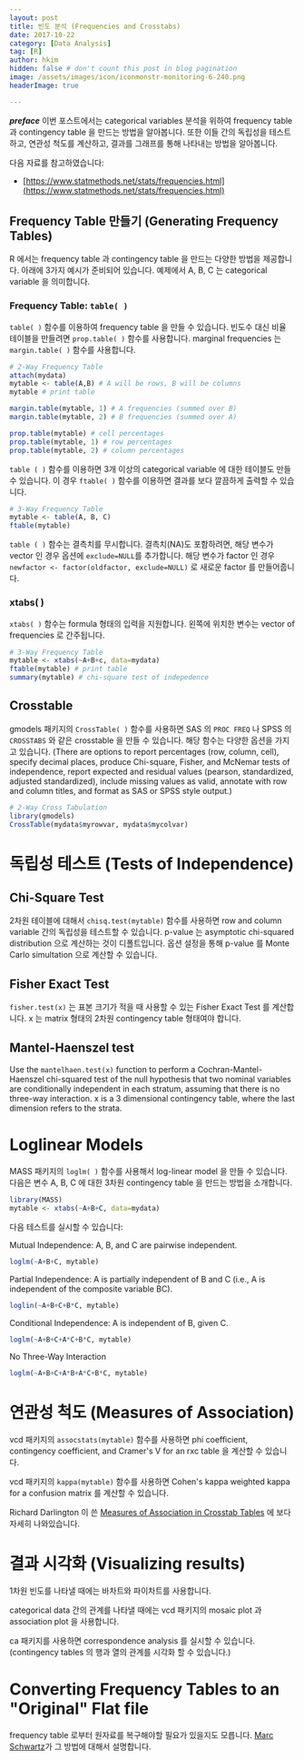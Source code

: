 ```yaml
---
layout: post  
title: 빈도 분석 (Frequencies and Crosstabs)
date: 2017-10-22  
category: [Data Analysis]  
tag: [R]  
author: hkim  
hidden: false # don't count this post in blog pagination  
image: /assets/images/icon/iconmonstr-monitoring-6-240.png
headerImage: true

---
```


***preface*** 이번 포스트에서는 categorical variables 분석을 위하여 frequency table 과 contingency table 을 만드는 방법을 알아봅니다. 또한 이들 간의 독립성을 테스트하고, 연관성 척도를 계산하고, 결과를 그래프를 통해 나타내는 방법을 알아봅니다.

다음 자료를 참고하였습니다:  
- [https://www.statmethods.net/stats/frequencies.html](https://www.statmethods.net/stats/frequencies.html)


## Frequency Table 만들기 (Generating Frequency Tables)

R 에서는 frequency table 과 contingency table 을 만드는 다양한 방법을 제공합니다. 아래에 3가지 예시가 준비되어 있습니다. 예제에서 A, B, C 는 categorical variable 을 의미합니다.


### Frequency Table: `table( )`

`table( )` 함수를 이용하여 frequency table 을 만들 수 있습니다. 빈도수 대신 비율 테이블을 만들려면 `prop.table( )` 함수를 사용합니다. marginal frequencies 는 `margin.table( )` 함수를 사용합니다.

```r
# 2-Way Frequency Table
attach(mydata)
mytable <- table(A,B) # A will be rows, B will be columns
mytable # print table

margin.table(mytable, 1) # A frequencies (summed over B)
margin.table(mytable, 2) # B frequencies (summed over A)

prop.table(mytable) # cell percentages
prop.table(mytable, 1) # row percentages
prop.table(mytable, 2) # column percentages
```

`table ( )` 함수를 이용하면 3개 이상의 categorical variable 에 대한 테이블도 만들 수 있습니다. 이 경우 `ftable( )` 함수를 이용하면 결과를 보다 깔끔하게 출력할 수 있습니다.

```r
# 3-Way Frequency Table
mytable <- table(A, B, C)
ftable(mytable)
```

`table ( )` 함수는 결측치를 무시합니다. 결측치(NA)도 포함하려면, 해당 변수가 vector 인 경우 옵션에 `exclude=NULL`를 추가합니다. 해당 변수가 factor 인 경우 `newfactor <- factor(oldfactor, exclude=NULL)` 로 새로운 factor 를 만들어줍니다.


### xtabs( )

`xtabs( )` 함수는 formula 형태의 입력을 지원합니다. 왼쪽에 위치한 변수는 vector of frequencies 로 간주됩니다.

```r
# 3-Way Frequency Table
mytable <- xtabs(~A+B+c, data=mydata)
ftable(mytable) # print table
summary(mytable) # chi-square test of indepedence
```

## Crosstable

gmodels 패키지의 `CrossTable( )` 함수를 사용하면 SAS 의 `PROC FREQ` 나 SPSS 의 `CROSSTABS` 와 같은 crosstable 을 만들 수 있습니다. 해당 함수는 다양한 옵션을 가지고 있습니다. (There are options to report percentages (row, column, cell), specify decimal places, produce Chi-square, Fisher, and McNemar tests of independence, report expected and residual values (pearson, standardized, adjusted standardized), include missing values as valid, annotate with row and column titles, and format as SAS or SPSS style output.)

```r
# 2-Way Cross Tabulation
library(gmodels)
CrossTable(mydata$myrowvar, mydata$mycolvar)
```


# 독립성 테스트 (Tests of Independence)

## Chi-Square Test

2차원 테이블에 대해서 `chisq.test(mytable)` 함수를 사용하면 row and column variable 간의 독립성을 테스트할 수 있습니다. p-value 는 asymptotic chi-squared distribution 으로 계산하는 것이 디폴트입니다. 옵션 설정을 통해 p-value 를 Monte Carlo simultation 으로 계산할 수 있습니다.


## Fisher Exact Test

`fisher.test(x)` 는 표본 크기가 적을 때 사용할 수 있는 Fisher Exact Test 를 계산합니다. x 는 matrix 형태의 2차원 contingency table 형태여야 합니다.


## Mantel-Haenszel test
Use the `mantelhaen.test(x)` function to perform a Cochran-Mantel-Haenszel chi-squared test of the null hypothesis that two nominal variables are conditionally independent in each stratum, assuming that there is no three-way interaction. x is a 3 dimensional contingency table, where the last dimension refers to the strata.

# Loglinear Models

MASS 패키지의 `loglm( )` 함수를 사용해서 log-linear model 을 만들 수 있습니다. 다음은 변수 A, B, C 에 대한 3차원 contingency table 을 만드는 방법을 소개합니다.

```r
library(MASS)
mytable <- xtabs(~A+B+C, data=mydata)
```

다음 테스트를 실시할 수 있습니다:

Mutual Independence: A, B, and C are pairwise independent.

```r
loglm(~A+B+C, mytable)
```

Partial Independence: A is partially independent of B and C (i.e., A is independent of the composite variable BC).

```r
loglin(~A+B+C+B*C, mytable)
```

Conditional Independence: A is independent of B, given C.

```r
loglm(~A+B+C+A*C+B*C, mytable)
```

No Three-Way Interaction

```r
loglm(~A+B+C+A*B+A*C+B*C, mytable)
```


# 연관성 척도 (Measures of Association)

vcd 패키지의 `assocstats(mytable)` 함수를 사용하면 phi coefficient, contingency coefficient, and Cramer's V for an rxc table 을 계산할 수 있습니다.

vcd 패키지의 `kappa(mytable)` 함수를 사용하면 Cohen's kappa weighted kappa for a confusion matrix 를 계산할 수 있습니다.

Richard Darlington 이 쓴 [Measures of Association in Crosstab Tables](http://node101.psych.cornell.edu/Darlington/crosstab/TABLE0.HTM) 에 보다 자세히 나와있습니다.


# 결과 시각화 (Visualizing results)

1차원 빈도를 나타낼 때에는 바차트와 파이차트를 사용합니다.

categorical data 간의 관계를 나타낼 때에는 vcd 패키지의 mosaic plot 과 association plot 을 사용합니다.

ca 패키지를 사용하면 correspondence analysis 를 실시할 수 있습니다. (contingency tables 의 행과 열의 관계를 시각화 할 수 있습니다.)


# Converting Frequency Tables to an "Original" Flat file

frequency table 로부터 원자료를 복구해야할 필요가 있을지도 모릅니다. [Marc Schwartz](https://tolstoy.newcastle.edu.au/R/e2/help/06/10/3064.html)가 그 방법에 대해서 설명합니다.
